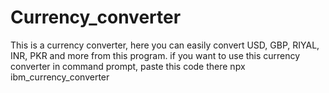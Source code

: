 # Currency_converter
This is a currency converter, here you can easily convert USD, GBP, RIYAL, INR, PKR and more from this program. if you want to use this currency converter in command prompt, paste this code there npx ibm_currency_converter
